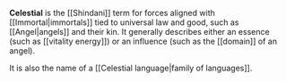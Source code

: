 **Celestial** is the [[Shindani]] term for forces aligned with [[Immortal|immortals]] tied to universal law and good, such as [[Angel|angels]] and their kin. It generally describes either an essence (such as [[vitality energy]]) or an influence (such as the [[domain]] of an angel).

It is also the name of a [[Celestial language|family of languages]].
